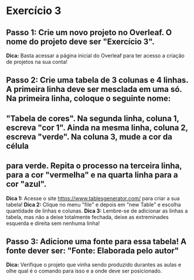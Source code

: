 # **Exercício 3**

## **Passo 1:** Crie um novo projeto no Overleaf. O nome do projeto deve ser "Exercício 3".

**Dica:** Basta acessar a página inicial do Overleaf para ter acesso a criação de projetos na sua conta!

## **Passo 2:** Crie uma tabela de 3 colunas e 4 linhas. A primeira linha deve ser mesclada em uma só. Na primeira linha, coloque o seguinte nome:
## "Tabela de cores". Na segunda linha, coluna 1, escreva "cor 1". Ainda na mesma linha, coluna 2, escreva "verde". Na coluna 3, mude a cor da célula
## para verde. Repita o processo na terceira linha, para a cor "vermelha" e na quarta linha para a cor "azul".

**Dica 1:** Acesse o site https://www.tablesgenerator.com/ para criar a sua tabela!
**Dica 2:** Clique no menu "file" e depois em "new Table" e escolha quantidade de linhas e colunas.
**Dica 3:** Lembre-se de adicionar as linhas a tabela, mas não a deixe totalmente fechada, deixe as extreminades
esquerda e direita sem nenhuma linha!

## **Passo 3:** Adicione uma fonte para essa tabela! A fonte dever ser: "Fonte: Elaborada pelo autor"

**Dica:** Verifique o projeto que vinha sendo produzido durantes as aulas e olhe qual é o comando para isso e a onde deve ser posicionado.
